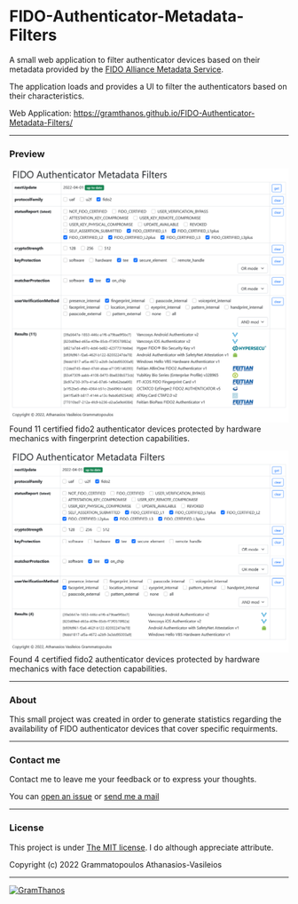 # FIDO-Authenticator-Metadata-Filters
A small web application to filter authenticator devices based on their metadata provided by the [FIDO Alliance Metadata Service](https://fidoalliance.org/metadata/).

The application loads and provides a UI to filter the authenticators based on their characteristics.

Web Application: https://gramthanos.github.io/FIDO-Authenticator-Metadata-Filters/

___


### Preview

![Preview 1](preview/preview-1.png)
Found 11 certified fido2 authenticator devices protected by hardware mechanics with fingerprint detection capabilities.


![Preview 2](preview/preview-2.png)
Found 4 certified fido2 authenticator devices protected by hardware mechanics with face detection capabilities.

___


### About
This small project was created in order to generate statistics regarding the availability of FIDO authenticator devices that cover specific requirments.

___


### Contact me

Contact me to leave me your feedback or to express your thoughts.

You can [open an issue](https://github.com/GramThanos/FIDO-Authenticator-Metadata-Filters/issues) or [send me a mail](mailto:gramthanos@gmail.com)


___


### License

This project is under [The MIT license](https://opensource.org/licenses/MIT).
I do although appreciate attribute.

Copyright (c) 2022 Grammatopoulos Athanasios-Vasileios

___

[![GramThanos](https://avatars2.githubusercontent.com/u/14858959?s=42&v=4)](https://github.com/GramThanos)
